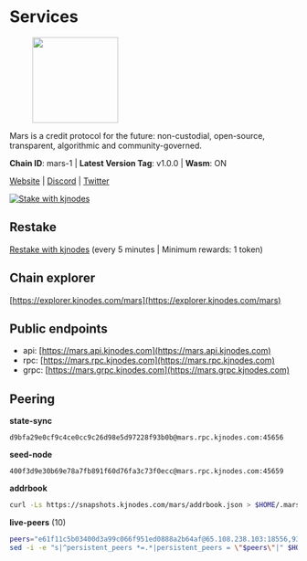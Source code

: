 # Services

<figure><img src="https://raw.githubusercontent.com/kj89/testnet_manuals/main/pingpub/logos/mars.png" width="150" alt=""><figcaption></figcaption></figure>

Mars is a credit protocol for the future: non-custodial,  open-source, transparent, algorithmic and community-governed.

**Chain ID**: mars-1 | **Latest Version Tag**: v1.0.0 | **Wasm**: ON

[Website](https://marsprotocol.io) | [Discord](https://discord.gg/marsprotocol) | [Twitter](https://twitter.com/mars_protocol)

[![Stake with kjnodes](https://i.ibb.co/cr44Q8j/button-stake-with-kjnodes.png)](https://restake.app/mars/marsvaloper1p9t4gr40rnpdwqacxgcqp7ffrfw908nu020g4n)

## Restake

[Restake with kjnodes](https://restake.app/mars/marsvaloper1p9t4gr40rnpdwqacxgcqp7ffrfw908nu020g4n) (every 5 minutes | Minimum rewards: 1 token)
## Chain explorer
[https://explorer.kjnodes.com/mars](https://explorer.kjnodes.com/mars)

## Public endpoints

* api: [https://mars.api.kjnodes.com](https://mars.api.kjnodes.com)
* rpc: [https://mars.rpc.kjnodes.com](https://mars.rpc.kjnodes.com)
* grpc: [https://mars.grpc.kjnodes.com](https://mars.grpc.kjnodes.com)

## Peering

**state-sync**

```text
d9bfa29e0cf9c4ce0cc9c26d98e5d97228f93b0b@mars.rpc.kjnodes.com:45656
```

**seed-node**

```text
400f3d9e30b69e78a7fb891f60d76fa3c73f0ecc@mars.rpc.kjnodes.com:45659
```

**addrbook**
```bash
curl -Ls https://snapshots.kjnodes.com/mars/addrbook.json > $HOME/.mars/config/addrbook.json
```

**live-peers** (10)
```bash
peers="e61f11c5b03400d3a99c066f951ed0888a2b64af@65.108.238.103:18556,931f46cc338f59222c22565e216a16f57bbb9782@95.217.164.44:26656,07dd4b754950bb6c5bf4f5c63d288eea3ef3d982@194.113.106.81:26656,d6c36c298508090c1fe8a47e5bc7943b99b21e62@185.215.180.226:26656,c0e6bf4193accabc14171ce163e704dcec5ea5df@51.91.215.170:36095,84f821d36d45cc0cdaa4ff05297e888bb0d9de8f@85.237.193.111:26656,e479dc8845a5edce6a6b6462c046740dd9dff8e7@18.170.244.34:26656,6cbdee8a3fd9dc83b8296275c96e5372dbc3b143@148.113.159.123:26656,d9bfa29e0cf9c4ce0cc9c26d98e5d97228f93b0b@65.109.88.38:45656,41caa4106f68977e3a5123e56f57934a2d34a1c1@95.214.53.233:27056"
sed -i -e "s|^persistent_peers *=.*|persistent_peers = \"$peers\"|" $HOME/.mars/config/config.toml
```
